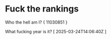 # Fuck the rankings

Who the hell am I?
{ 11030851 }

What fucking year is it?
[ 2025-03-24T14:06:40Z ]
